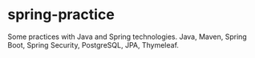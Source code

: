 # spring-practice
Some practices with Java and Spring technologies.
Java, Maven, Spring Boot, Spring Security, PostgreSQL, JPA, Thymeleaf.